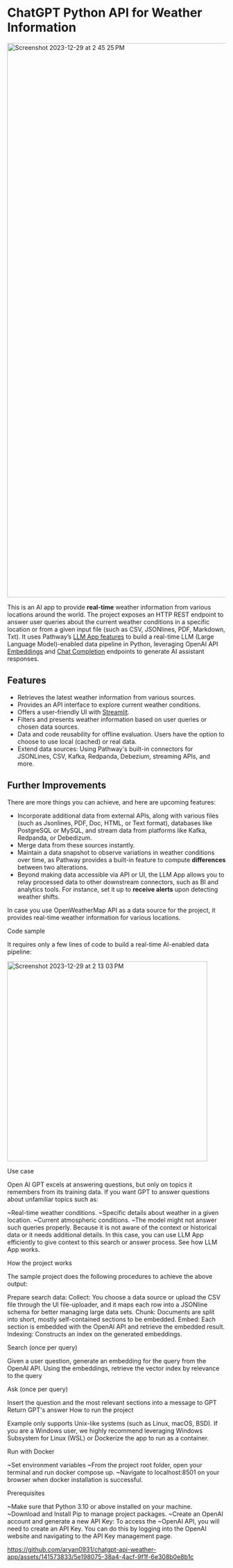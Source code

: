 # ChatGPT Python API for Weather Information

<img width="1279" alt="Screenshot 2023-12-29 at 2 45 25 PM" src="https://github.com/aryan0931/chatgpt-api-python-sales/assets/141573833/ae7ba5ef-a0b6-4ab0-8f9d-e70d6f3bb861">


This is an AI app to provide **real-time** weather information from various locations around the world. The project exposes an HTTP REST endpoint to answer user queries about the current weather conditions in a specific location or from a given input file (such as CSV, JSONlines, PDF, Markdown, Txt). It uses Pathway’s [LLM App features](https://github.com/pathwaycom/llm-app) to build a real-time LLM (Large Language Model)-enabled data pipeline in Python, leveraging OpenAI API [Embeddings](https://platform.openai.com/docs/api-reference/embeddings) and [Chat Completion](https://platform.openai.com/docs/api-reference/completions) endpoints to generate AI assistant responses.

## Features

- Retrieves the latest weather information from various sources.
- Provides an API interface to explore current weather conditions.
- Offers a user-friendly UI with [Streamlit](https://streamlit.io/).
- Filters and presents weather information based on user queries or chosen data sources.
- Data and code reusability for offline evaluation. Users have the option to choose to use local (cached) or real data.
- Extend data sources: Using Pathway's built-in connectors for JSONLines, CSV, Kafka, Redpanda, Debezium, streaming APIs, and more.

## Further Improvements

There are more things you can achieve, and here are upcoming features:

- Incorporate additional data from external APIs, along with various files (such as Jsonlines, PDF, Doc, HTML, or Text format), databases like PostgreSQL or MySQL, and stream data from platforms like Kafka, Redpanda, or Debedizum.
- Merge data from these sources instantly.
- Maintain a data snapshot to observe variations in weather conditions over time, as Pathway provides a built-in feature to compute **differences** between two alterations.
- Beyond making data accessible via API or UI, the LLM App allows you to relay processed data to other downstream connectors, such as BI and analytics tools. For instance, set it up to **receive alerts** upon detecting weather shifts.



In case you use OpenWeatherMap API as a data source for the project, it provides real-time weather information for various locations.

Code sample

It requires only a few lines of code to build a real-time AI-enabled data pipeline:

<img width="461" alt="Screenshot 2023-12-29 at 2 13 03 PM" src="https://github.com/aryan0931/chatgpt-api-python-sales/assets/141573833/d568390d-71ba-4f09-a8d2-2b6c1e9cdf10">



Use case

Open AI GPT excels at answering questions, but only on topics it remembers from its training data. If you want GPT to answer questions about unfamiliar topics such as:

~Real-time weather conditions.
~Specific details about weather in a given location.
~Current atmospheric conditions.
~The model might not answer such queries properly. Because it is not aware of the context or historical data or it needs additional details. In this case, you can use LLM App efficiently to give context to this search or answer process. See how LLM App works.

How the project works

The sample project does the following procedures to achieve the above output:

Prepare search data:
Collect: You choose a data source or upload the CSV file through the UI file-uploader, and it maps each row into a JSONline schema for better managing large data sets.
Chunk: Documents are split into short, mostly self-contained sections to be embedded.
Embed: Each section is embedded with the OpenAI API and retrieve the embedded result.
Indexing: Constructs an index on the generated embeddings.

Search (once per query)

Given a user question, generate an embedding for the query from the OpenAI API.
Using the embeddings, retrieve the vector index by relevance to the query

Ask (once per query)

Insert the question and the most relevant sections into a message to GPT
Return GPT's answer
How to run the project

Example only supports Unix-like systems (such as Linux, macOS, BSD). If you are a Windows user, we highly recommend leveraging Windows Subsystem for Linux (WSL) or Dockerize the app to run as a container.

Run with Docker

~Set environment variables
~From the project root folder, open your terminal and run docker compose up.
~Navigate to localhost:8501 on your browser when docker installation is successful.

Prerequisites

~Make sure that Python 3.10 or above installed on your machine.
~Download and Install Pip to manage project packages.
~Create an OpenAI account and generate a new API Key: To access the ~OpenAI API, you will need to create an API Key. You can do this by logging into the OpenAI website and navigating to the API Key management page.

https://github.com/aryan0931/chatgpt-api-weather-app/assets/141573833/5e198075-38a4-4acf-9f1f-6e308b0e8b1c

